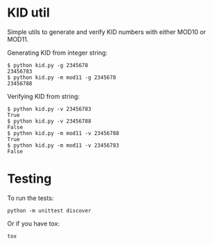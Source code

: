 # KID util
Simple utils to generate and verify KID numbers with either MOD10 or MOD11.

Generating KID from integer string:

    $ python kid.py -g 2345678
    23456783
    $ python kid.py -m mod11 -g 2345678
    23456788

Verifying KID from string:

    $ python kid.py -v 23456783
    True
    $ python kid.py -v 23456788
    False
    $ python kid.py -m mod11 -v 23456788
    True
    $ python kid.py -m mod11 -v 23456783
    False

# Testing

To run the tests:

    python -m unittest discover

Or if you have tox:

    tox